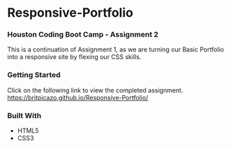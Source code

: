 # Responsive-Portfolio

### Houston Coding Boot Camp - Assignment 2

This is a continuation of Assignment 1, as we are turning our Basic Portfolio into a responsive site by flexing our CSS skills.

### Getting Started

Click on the following link to view the completed assignment.   
https://britpicazo.github.io/Responsive-Portfolio/

### Built With

* HTML5
* CSS3
